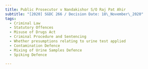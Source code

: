 ```yaml
---
title: Public Prosecutor v Nandakishor S/O Raj Pat Ahir
subtitle: "[2020] SGDC 266 / Decision Date: 18\_November\_2020"
tags:
  - Criminal Law
  - Statutory Offences
  - Misuse of Drugs Act
  - Criminal Procedure and Sentencing
  - Whether presumptions relating to urine test applied
  - Contamination Defence
  - Mixing of Urine Samples Defence
  - Spiking Defence

---
```

